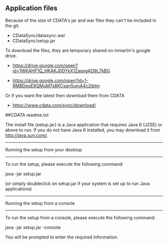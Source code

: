 ## Application files
Because of the size of CDATA's jar and war files they can't be included in the git.
* CDataSync/datasync.war
* CDataSync/setup.jar

To download the files, they are temporary shared on mmartin's google drive.
* https://drive.google.com/open?id=1WKAHF1Q_HKAKJ0DYkX1ZaqxgAD9L7kBG

* https://drive.google.com/open?id=1-RMBDeqE9QMuM7s8KCsqn5umA4c2ibtm

Or if you want the latest then download them from CDATA

* https://www.cdata.com/sync/download/

##CDATA readme.txt

The install file (setup.jar) is a Java application that requires Java 6 (J2SE) or above to run.
If you do not have Java 6 installed, you may download it from http://java.sun.com/.

*************************************
Running the setup from your desktop
*************************************

To run the setup, please execute the following command:

  java -jar setup.jar

(or simply doubleclick on setup.jar if your system is set up to run Java applications)

*************************************
Running the setup from a console 
*************************************

To run the setup from a console, please execute the following command:

  java -jar setup.jar -console

You will be prompted to enter the required information.